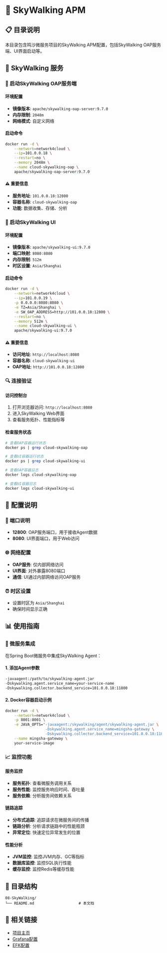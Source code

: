 # 🌟 SkyWalking APM

## 📋 目录说明

本目录包含鸣沙微服务项目的SkyWalking APM配置，包括SkyWalking OAP服务端、UI界面启动等。

## 🚀 SkyWalking 服务

### 🚀 启动SkyWalking OAP服务端

#### 环境配置
- **镜像版本**: `apache/skywalking-oap-server:9.7.0`
- **内存限制**: `2048m`
- **网络模式**: 自定义网络

#### 启动命令
```bash
docker run -d \
    --network=network4cloud \
    --ip=101.0.0.18 \
    --restart=no \
    --memory 2048m \
    --name cloud-skywalking-oap \
    apache/skywalking-oap-server:9.7.0
```

#### ⚠️ 重要信息
- **服务地址**: `101.0.0.18:12800`
- **容器名称**: `cloud-skywalking-oap`
- **功能**: 数据收集、存储、分析

### 🚀 启动SkyWalking UI

#### 环境配置
- **镜像版本**: `apache/skywalking-ui:9.7.0`
- **端口映射**: `8080:8080`
- **内存限制**: `512m`
- **时区设置**: `Asia/Shanghai`

#### 启动命令
```bash
docker run -d \
    --network=network4cloud \
    --ip=101.0.0.19 \
    -p 0.0.0.0:8080:8080 \
    -e TZ=Asia/Shanghai \
    -e SW_OAP_ADDRESS=http://101.0.0.18:12800 \
    --restart=no \
    --memory 512m \
    --name cloud-skywalking-ui \
    apache/skywalking-ui:9.7.0
```

#### ⚠️ 重要信息
- **访问地址**: `http://localhost:8080`
- **容器名称**: `cloud-skywalking-ui`
- **OAP地址**: `http://101.0.0.18:12800`

### 🔍 连接验证

#### 访问控制台
1. 打开浏览器访问: `http://localhost:8080`
2. 进入SkyWalking Web界面
3. 查看服务拓扑、性能指标等

#### 检查服务状态
```bash
# 查看OAP容器运行状态
docker ps | grep cloud-skywalking-oap

# 查看UI容器运行状态
docker ps | grep cloud-skywalking-ui

# 查看OAP容器日志
docker logs cloud-skywalking-oap

# 查看UI容器日志
docker logs cloud-skywalking-ui
```

## 🔧 配置说明

### 📝 端口说明
- **12800**: OAP服务端口，用于接收Agent数据
- **8080**: UI界面端口，用于Web访问

### 🌐 网络配置
- **OAP服务**: 仅内部网络访问
- **UI界面**: 对外暴露8080端口
- **通信**: UI通过内部网络访问OAP服务

### ⏰ 时区设置
- 设置时区为 `Asia/Shanghai`
- 确保时间显示正确

## 📊 使用指南

### 🔗 微服务集成

在Spring Boot微服务中集成SkyWalking Agent：

#### 1. 添加Agent参数
```bash
-javaagent:/path/to/skywalking-agent.jar
-Dskywalking.agent.service_name=your-service-name
-Dskywalking.collector.backend_service=101.0.0.18:11800
```

#### 2. Docker容器启动示例
```bash
docker run -d \
    --network=network4cloud \
    -p 8001:8001 \
    -e JAVA_OPTS="-javaagent:/skywalking/agent/skywalking-agent.jar \
                  -Dskywalking.agent.service_name=mingsha-gateway \
                  -Dskywalking.collector.backend_service=101.0.0.18:11800" \
    --name mingsha-gateway \
    your-service-image
```

### 📈 监控功能

#### 服务监控
- **服务拓扑**: 查看微服务调用关系
- **服务性能**: 监控服务响应时间、吞吐量
- **服务依赖**: 分析服务间依赖关系

#### 链路追踪
- **分布式追踪**: 追踪请求在微服务间的传播
- **链路分析**: 分析请求链路中的性能瓶颈
- **异常定位**: 快速定位异常发生的位置

#### 性能分析
- **JVM监控**: 监控JVM内存、GC等指标
- **数据库监控**: 监控SQL执行性能
- **缓存监控**: 监控Redis等缓存性能

## 📁 目录结构

```
08-SkyWalking/
└── README.md                    # 本文档
```

## 🔗 相关链接

- [项目主页](../../README.md)
- [Grafana配置](../07-Grafana/README.md)
- [EFK配置](../09-EFK/README.md)
